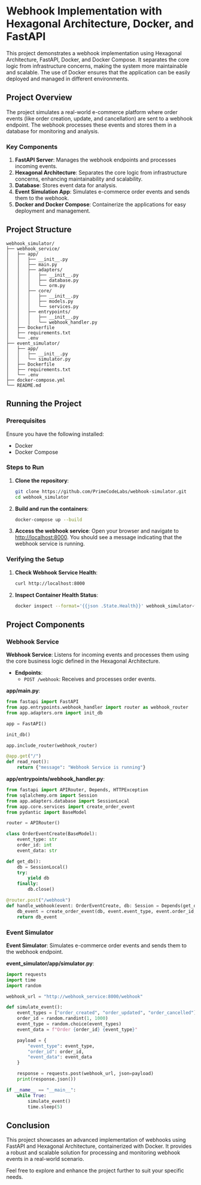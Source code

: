 # Webhook Implementation with Hexagonal Architecture, Docker, and FastAPI

This project demonstrates a webhook implementation using Hexagonal Architecture, FastAPI, Docker, and Docker Compose. It separates the core logic from infrastructure concerns, making the system more maintainable and scalable. The use of Docker ensures that the application can be easily deployed and managed in different environments.

## Project Overview

The project simulates a real-world e-commerce platform where order events (like order creation, update, and cancellation) are sent to a webhook endpoint. The webhook processes these events and stores them in a database for monitoring and analysis.

### Key Components

1. **FastAPI Server**: Manages the webhook endpoints and processes incoming events.
2. **Hexagonal Architecture**: Separates the core logic from infrastructure concerns, enhancing maintainability and scalability.
3. **Database**: Stores event data for analysis.
4. **Event Simulation App**: Simulates e-commerce order events and sends them to the webhook.
5. **Docker and Docker Compose**: Containerize the applications for easy deployment and management.

## Project Structure

```
webhook_simulator/
├── webhook_service/
│   ├── app/
│   │   ├── __init__.py
│   │   ├── main.py
│   │   ├── adapters/
│   │   │   ├── __init__.py
│   │   │   ├── database.py
│   │   │   └── orm.py
│   │   ├── core/
│   │   │   ├── __init__.py
│   │   │   ├── models.py
│   │   │   └── services.py
│   │   ├── entrypoints/
│   │   │   ├── __init__.py
│   │   │   └── webhook_handler.py
│   ├── Dockerfile
│   ├── requirements.txt
│   └── .env
├── event_simulator/
│   ├── app/
│   │   ├── __init__.py
│   │   └── simulator.py
│   ├── Dockerfile
│   ├── requirements.txt
│   └── .env
├── docker-compose.yml
└── README.md
```

## Running the Project

### Prerequisites

Ensure you have the following installed:

- Docker
- Docker Compose

### Steps to Run

1. **Clone the repository**:

   ```bash
   git clone https://github.com/PrimeCodeLabs/webhook-simulator.git
   cd webhook_simulator
   ```

2. **Build and run the containers**:

   ```bash
   docker-compose up --build
   ```

3. **Access the webhook service**:
   Open your browser and navigate to [http://localhost:8000](http://localhost:8000). You should see a message indicating that the webhook service is running.

### Verifying the Setup

1. **Check Webhook Service Health**:

   ```bash
   curl http://localhost:8000
   ```

2. **Inspect Container Health Status**:
   ```bash
   docker inspect --format='{{json .State.Health}}' webhook_simulator-webhook_service-1 | jq
   ```

## Project Components

### Webhook Service

**Webhook Service**: Listens for incoming events and processes them using the core business logic defined in the Hexagonal Architecture.

- **Endpoints**:
  - `POST /webhook`: Receives and processes order events.

**app/main.py**:

```python
from fastapi import FastAPI
from app.entrypoints.webhook_handler import router as webhook_router
from app.adapters.orm import init_db

app = FastAPI()

init_db()

app.include_router(webhook_router)

@app.get("/")
def read_root():
    return {"message": "Webhook Service is running"}
```

**app/entrypoints/webhook_handler.py**:

```python
from fastapi import APIRouter, Depends, HTTPException
from sqlalchemy.orm import Session
from app.adapters.database import SessionLocal
from app.core.services import create_order_event
from pydantic import BaseModel

router = APIRouter()

class OrderEventCreate(BaseModel):
    event_type: str
    order_id: int
    event_data: str

def get_db():
    db = SessionLocal()
    try:
        yield db
    finally:
        db.close()

@router.post("/webhook")
def handle_webhook(event: OrderEventCreate, db: Session = Depends(get_db)):
    db_event = create_order_event(db, event.event_type, event.order_id, event.event_data)
    return db_event
```

### Event Simulator

**Event Simulator**: Simulates e-commerce order events and sends them to the webhook endpoint.

**event_simulator/app/simulator.py**:

```python
import requests
import time
import random

webhook_url = "http://webhook_service:8000/webhook"

def simulate_event():
    event_types = ["order_created", "order_updated", "order_cancelled"]
    order_id = random.randint(1, 1000)
    event_type = random.choice(event_types)
    event_data = f"Order {order_id} {event_type}"

    payload = {
        "event_type": event_type,
        "order_id": order_id,
        "event_data": event_data
    }

    response = requests.post(webhook_url, json=payload)
    print(response.json())

if __name__ == "__main__":
    while True:
        simulate_event()
        time.sleep(5)
```

## Conclusion

This project showcases an advanced implementation of webhooks using FastAPI and Hexagonal Architecture, containerized with Docker. It provides a robust and scalable solution for processing and monitoring webhook events in a real-world scenario.

Feel free to explore and enhance the project further to suit your specific needs.
